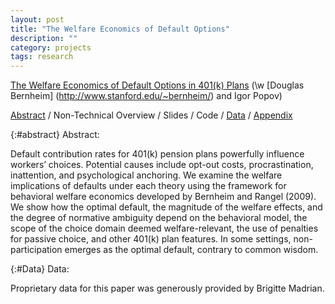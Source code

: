 ```yaml
---
layout: post
title: "The Welfare Economics of Default Options"
description: ""
category: projects
tags: research
---
```

[The Welfare Economics of Default Options in 401(k) Plans](/assets/Defaults-and-Welfare-July-2013.pdf) (\w [Douglas Bernheim] (http://www.stanford.edu/~bernheim/) and Igor Popov)

[Abstract](#abstract) / Non-Technical Overview / Slides / Code / [Data](#Data) / [Appendix](/assets/Defaults-and-Welfare-Appendix-July-2013.pdf)

{:#abstract} Abstract:

Default contribution rates for 401(k) pension plans powerfully influence workers’ choices.  Potential causes include opt-out costs, procrastination, inattention, and psychological anchoring.  We examine the welfare implications of defaults under each theory using the framework for behavioral welfare economics developed by Bernheim and Rangel (2009).  We show how the optimal default, the magnitude of the welfare effects, and the degree of normative ambiguity depend on the behavioral model, the scope of the choice domain deemed welfare-relevant, the use of penalties for passive choice, and other 401(k) plan features.  In some settings, non-participation emerges as the optimal default, contrary to common wisdom.

{:#Data} Data:

Proprietary data for this paper was generously provided by Brigitte Madrian. 